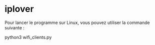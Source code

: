 # iplover

Pour lancer le programme sur Linux, vous pouvez utiliser la commande suivante :

python3 wifi_clients.py
